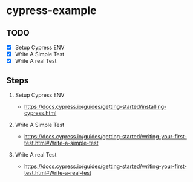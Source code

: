 # cypress-example

## TODO
- [x] Setup Cypress ENV
- [x] Write A Simple Test
- [x] Write A real Test

## Steps
1. Setup Cypress ENV
	* https://docs.cypress.io/guides/getting-started/installing-cypress.html

2. Write A Simple Test
	* https://docs.cypress.io/guides/getting-started/writing-your-first-test.html#Write-a-simple-test

3. Write A real Test
	* https://docs.cypress.io/guides/getting-started/writing-your-first-test.html#Write-a-real-test
